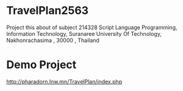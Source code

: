 # TravelPlan2563
Project this about of subject 214328 Script Language Programming, Information Technology, Suranaree University Of Technology, Nakhonrachasima , 30000 , Thailand

# Demo Project
http://pharadorn.lnw.mn/TravelPlan/index.php
